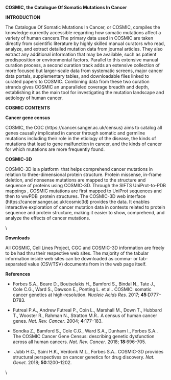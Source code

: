 <!--StartFragment-->

**COSMIC, the Catalogue Of Somatic Mutations In Cancer**

**INTRODUCTION**

The Catalogue Of Somatic Mutations In Cancer, or COSMIC, compiles the knowledge currently accessible regarding how somatic mutations affect a variety of human cancers.The primary data used in COSMIC are taken directly from scientific literature by highly skilled manual curators who read, analyze, and extract detailed mutation data from journal articles. They also extract any additional information that may be available, such as patient predisposition or environmental factors. Parallel to this extensive manual curation process, a second curation track adds an extensive collection of more focused but larger-scale data from systematic screens, major cancer data portals, supplementary tables, and downloadable files linked to curated papers to COSMIC. Combining data from these two curation strands gives COSMIC an unparalleled coverage breadth and depth, establishing it as the main tool for investigating the mutation landscape and aetiology of human cancer.

**COSMIC CONTENTS**

**Cancer gene census**

COSMIC, the CGC (https\://cancer.sanger.ac.uk/census) aims to catalog all genes causally implicated in cancer through somatic and germline mutations including their role in the etiology of the disease, the kinds of mutations that lead to gene malfunction in cancer, and the kinds of cancer for which mutations are more frequently found.

**COSMIC-3D**

COSMIC-3D is a platform  that helps comprehend cancer mutations in relation to three-dimensional protein structure. Protein missense, in-frame deletion, and nonsense mutations are mapped to the structure and sequence of proteins using COSMIC-3D. Through the SIFTS UniProt-to-PDB mappings , COSMIC mutations are first mapped to UniProt sequences and then to wwPDB  protein structures. The COSMIC-3D web interface (https\://cancer.sanger.ac.uk/cosmic3d) provides the data. It enables interactive exploration of cancer mutation data in contexts related to protein sequence and protein structure, making it easier to show, comprehend, and analyze the effects of cancer mutations.

\


**Downloads**

All COSMIC, Cell Lines Project, CGC and COSMIC-3D information are freely to be had thru their respective web sites. The majority of the tabular information inside web sites can be downloaded as comma- or tab-separated value (CSV/TSV) documents from in the web page itself.

**References**

- Forbes S.A., Beare D., Boutselakis H., Bamford S., Bindal N., Tate J., Cole C.G., Ward S., Dawson E., Ponting L. et al.. COSMIC: somatic cancer genetics at high-resolution. _Nucleic Acids Res._ 2017; **45**:D777–D783. 

- Futreal P.A., Andrew Futreal P., Coin L., Marshall M., Down T., Hubbard T., Wooster R., Rahman N., Stratton M.R.. A census of human cancer genes. _Nat. Rev. Cancer_. 2004; **4**:177–183. 

- Sondka Z., Bamford S., Cole C.G., Ward S.A., Dunham I., Forbes S.A.. The COSMIC Cancer Gene Census: describing genetic dysfunction across all human cancers. _Nat. Rev. Cancer_. 2018; **18**:696–705. 

-  Jubb H.C., Saini H.K., Verdonk M.L., Forbes S.A.. COSMIC-3D provides structural perspectives on cancer genetics for drug discovery. _Nat. Genet._ 2018; **50**:1200–1202. 

\


<!--EndFragment-->
